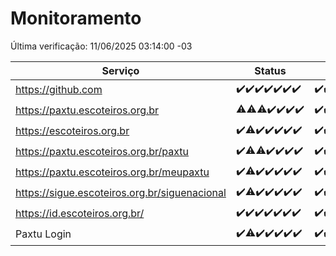 # Monitoramento

Última verificação: 11/06/2025 03:14:00 -03

|Serviço|Status|Últimas 24h|
|---|---|---|
|https://github.com|<span title="2025-06-04: OK=23">✔️</span><span title="2025-06-05: OK=22">✔️</span><span title="2025-06-06: OK=23">✔️</span><span title="2025-06-07: OK=23">✔️</span><span title="2025-06-08: OK=23">✔️</span><span title="2025-06-09: OK=23">✔️</span><span title="2025-06-10: OK=5">✔️</span>|<span title="10/06/2025 03:14:00 -03 : 200">✔️</span><span title="10/06/2025 04:09:00 -03 : 200">✔️</span><span title="10/06/2025 05:14:00 -03 : 200">✔️</span><span title="10/06/2025 06:11:00 -03 : 200">✔️</span><span title="10/06/2025 07:10:00 -03 : 200">✔️</span><span title="10/06/2025 08:08:00 -03 : 200">✔️</span><span title="10/06/2025 09:19:00 -03 : 200">✔️</span><span title="10/06/2025 10:26:00 -03 : 200">✔️</span><span title="10/06/2025 11:10:00 -03 : 200">✔️</span><span title="10/06/2025 12:10:00 -03 : 200">✔️</span><span title="10/06/2025 13:11:00 -03 : 200">✔️</span><span title="10/06/2025 14:08:00 -03 : 200">✔️</span><span title="10/06/2025 15:13:00 -03 : 200">✔️</span><span title="10/06/2025 16:07:00 -03 : 200">✔️</span><span title="10/06/2025 17:11:00 -03 : 200">✔️</span><span title="10/06/2025 18:09:00 -03 : 200">✔️</span><span title="10/06/2025 19:09:00 -03 : 200">✔️</span><span title="10/06/2025 20:09:00 -03 : 200">✔️</span><span title="10/06/2025 21:49:00 -03 : 200">✔️</span><span title="10/06/2025 23:40:00 -03 : 200">✔️</span><span title="11/06/2025 00:41:00 -03 : 200">✔️</span><span title="11/06/2025 01:19:00 -03 : 200">✔️</span><span title="11/06/2025 02:11:00 -03 : 200">✔️</span><span title="11/06/2025 03:14:00 -03 : 200">✔️</span>|
|https://paxtu.escoteiros.org.br|<span title="2025-06-04: OK=22, Falhas=1">⚠️</span><span title="2025-06-05: OK=21, Falhas=1">⚠️</span><span title="2025-06-06: OK=22, Falhas=1">⚠️</span><span title="2025-06-07: OK=23">✔️</span><span title="2025-06-08: OK=23">✔️</span><span title="2025-06-09: OK=23">✔️</span><span title="2025-06-10: OK=5">✔️</span>|<span title="10/06/2025 03:14:00 -03 : 200">✔️</span><span title="10/06/2025 04:09:00 -03 : 200">✔️</span><span title="10/06/2025 05:14:00 -03 : 200">✔️</span><span title="10/06/2025 06:11:00 -03 : 200">✔️</span><span title="10/06/2025 07:10:00 -03 : 200">✔️</span><span title="10/06/2025 08:08:00 -03 : 200">✔️</span><span title="10/06/2025 09:19:00 -03 : 200">✔️</span><span title="10/06/2025 10:26:00 -03 : 200">✔️</span><span title="10/06/2025 11:10:00 -03 : 200">✔️</span><span title="10/06/2025 12:10:00 -03 : 200">✔️</span><span title="10/06/2025 13:11:00 -03 : 200">✔️</span><span title="10/06/2025 14:08:00 -03 : 200">✔️</span><span title="10/06/2025 15:13:00 -03 : 200">✔️</span><span title="10/06/2025 16:07:00 -03 : 200">✔️</span><span title="10/06/2025 17:11:00 -03 : 200">✔️</span><span title="10/06/2025 18:09:00 -03 : 200">✔️</span><span title="10/06/2025 19:09:00 -03 : 200">✔️</span><span title="10/06/2025 20:09:00 -03 : 200">✔️</span><span title="10/06/2025 21:49:00 -03 : 200">✔️</span><span title="10/06/2025 23:40:00 -03 : 200">✔️</span><span title="11/06/2025 00:41:00 -03 : 200">✔️</span><span title="11/06/2025 01:19:00 -03 : 200">✔️</span><span title="11/06/2025 02:11:00 -03 : 200">✔️</span><span title="11/06/2025 03:14:00 -03 : 200">✔️</span>|
|https://escoteiros.org.br|<span title="2025-06-04: OK=23">✔️</span><span title="2025-06-05: OK=21, Falhas=1">⚠️</span><span title="2025-06-06: OK=23">✔️</span><span title="2025-06-07: OK=23">✔️</span><span title="2025-06-08: OK=23">✔️</span><span title="2025-06-09: OK=23">✔️</span><span title="2025-06-10: OK=5">✔️</span>|<span title="10/06/2025 03:14:00 -03 : 200">✔️</span><span title="10/06/2025 04:09:00 -03 : 200">✔️</span><span title="10/06/2025 05:14:00 -03 : 200">✔️</span><span title="10/06/2025 06:11:00 -03 : 200">✔️</span><span title="10/06/2025 07:10:00 -03 : 200">✔️</span><span title="10/06/2025 08:08:00 -03 : 200">✔️</span><span title="10/06/2025 09:19:00 -03 : 200">✔️</span><span title="10/06/2025 10:26:00 -03 : 200">✔️</span><span title="10/06/2025 11:10:00 -03 : 200">✔️</span><span title="10/06/2025 12:10:00 -03 : 200">✔️</span><span title="10/06/2025 13:11:00 -03 : 200">✔️</span><span title="10/06/2025 14:08:00 -03 : 200">✔️</span><span title="10/06/2025 15:13:00 -03 : 200">✔️</span><span title="10/06/2025 16:07:00 -03 : 200">✔️</span><span title="10/06/2025 17:11:00 -03 : 200">✔️</span><span title="10/06/2025 18:09:00 -03 : 200">✔️</span><span title="10/06/2025 19:09:00 -03 : 200">✔️</span><span title="10/06/2025 20:09:00 -03 : 200">✔️</span><span title="10/06/2025 21:49:00 -03 : 200">✔️</span><span title="10/06/2025 23:40:00 -03 : 200">✔️</span><span title="11/06/2025 00:41:00 -03 : 200">✔️</span><span title="11/06/2025 01:19:00 -03 : 200">✔️</span><span title="11/06/2025 02:11:00 -03 : 200">✔️</span><span title="11/06/2025 03:14:00 -03 : 200">✔️</span>|
|https://paxtu.escoteiros.org.br/paxtu|<span title="2025-06-04: OK=23">✔️</span><span title="2025-06-05: OK=21, Falhas=1">⚠️</span><span title="2025-06-06: OK=22, Falhas=1">⚠️</span><span title="2025-06-07: OK=23">✔️</span><span title="2025-06-08: OK=23">✔️</span><span title="2025-06-09: OK=23">✔️</span><span title="2025-06-10: OK=5">✔️</span>|<span title="10/06/2025 03:14:00 -03 : 200">✔️</span><span title="10/06/2025 04:09:00 -03 : 200">✔️</span><span title="10/06/2025 05:14:00 -03 : 200">✔️</span><span title="10/06/2025 06:11:00 -03 : 200">✔️</span><span title="10/06/2025 07:10:00 -03 : 200">✔️</span><span title="10/06/2025 08:08:00 -03 : 200">✔️</span><span title="10/06/2025 09:19:00 -03 : 200">✔️</span><span title="10/06/2025 10:26:00 -03 : 200">✔️</span><span title="10/06/2025 11:10:00 -03 : 200">✔️</span><span title="10/06/2025 12:10:00 -03 : 200">✔️</span><span title="10/06/2025 13:11:00 -03 : 200">✔️</span><span title="10/06/2025 14:08:00 -03 : 200">✔️</span><span title="10/06/2025 15:13:00 -03 : 200">✔️</span><span title="10/06/2025 16:07:00 -03 : 200">✔️</span><span title="10/06/2025 17:11:00 -03 : 200">✔️</span><span title="10/06/2025 18:09:00 -03 : 200">✔️</span><span title="10/06/2025 19:09:00 -03 : 200">✔️</span><span title="10/06/2025 20:09:00 -03 : 200">✔️</span><span title="10/06/2025 21:49:00 -03 : 200">✔️</span><span title="10/06/2025 23:40:00 -03 : 200">✔️</span><span title="11/06/2025 00:41:00 -03 : 200">✔️</span><span title="11/06/2025 01:19:00 -03 : 200">✔️</span><span title="11/06/2025 02:11:00 -03 : 200">✔️</span><span title="11/06/2025 03:14:00 -03 : 200">✔️</span>|
|https://paxtu.escoteiros.org.br/meupaxtu|<span title="2025-06-04: OK=23">✔️</span><span title="2025-06-05: OK=21, Falhas=1">⚠️</span><span title="2025-06-06: OK=23">✔️</span><span title="2025-06-07: OK=23">✔️</span><span title="2025-06-08: OK=23">✔️</span><span title="2025-06-09: OK=23">✔️</span><span title="2025-06-10: OK=5">✔️</span>|<span title="10/06/2025 03:14:00 -03 : 200">✔️</span><span title="10/06/2025 04:09:00 -03 : 200">✔️</span><span title="10/06/2025 05:14:00 -03 : 200">✔️</span><span title="10/06/2025 06:11:00 -03 : 200">✔️</span><span title="10/06/2025 07:10:00 -03 : 200">✔️</span><span title="10/06/2025 08:08:00 -03 : 200">✔️</span><span title="10/06/2025 09:19:00 -03 : 200">✔️</span><span title="10/06/2025 10:26:00 -03 : 200">✔️</span><span title="10/06/2025 11:10:00 -03 : 200">✔️</span><span title="10/06/2025 12:10:00 -03 : 200">✔️</span><span title="10/06/2025 13:11:00 -03 : 200">✔️</span><span title="10/06/2025 14:08:00 -03 : 200">✔️</span><span title="10/06/2025 15:13:00 -03 : 200">✔️</span><span title="10/06/2025 16:07:00 -03 : 200">✔️</span><span title="10/06/2025 17:11:00 -03 : 200">✔️</span><span title="10/06/2025 18:09:00 -03 : 200">✔️</span><span title="10/06/2025 19:09:00 -03 : 200">✔️</span><span title="10/06/2025 20:09:00 -03 : 200">✔️</span><span title="10/06/2025 21:49:00 -03 : 200">✔️</span><span title="10/06/2025 23:40:00 -03 : 200">✔️</span><span title="11/06/2025 00:41:00 -03 : 200">✔️</span><span title="11/06/2025 01:19:00 -03 : 200">✔️</span><span title="11/06/2025 02:11:00 -03 : 200">✔️</span><span title="11/06/2025 03:14:00 -03 : 200">✔️</span>|
|https://sigue.escoteiros.org.br/siguenacional|<span title="2025-06-04: OK=23">✔️</span><span title="2025-06-05: OK=21, Falhas=1">⚠️</span><span title="2025-06-06: OK=23">✔️</span><span title="2025-06-07: OK=23">✔️</span><span title="2025-06-08: OK=23">✔️</span><span title="2025-06-09: OK=23">✔️</span><span title="2025-06-10: OK=5">✔️</span>|<span title="10/06/2025 03:14:00 -03 : 200">✔️</span><span title="10/06/2025 04:09:00 -03 : 200">✔️</span><span title="10/06/2025 05:14:00 -03 : 200">✔️</span><span title="10/06/2025 06:11:00 -03 : 200">✔️</span><span title="10/06/2025 07:10:00 -03 : 200">✔️</span><span title="10/06/2025 08:08:00 -03 : 200">✔️</span><span title="10/06/2025 09:19:00 -03 : 200">✔️</span><span title="10/06/2025 10:26:00 -03 : 200">✔️</span><span title="10/06/2025 11:10:00 -03 : 200">✔️</span><span title="10/06/2025 12:10:00 -03 : 200">✔️</span><span title="10/06/2025 13:11:00 -03 : 200">✔️</span><span title="10/06/2025 14:08:00 -03 : 200">✔️</span><span title="10/06/2025 15:13:00 -03 : 200">✔️</span><span title="10/06/2025 16:07:00 -03 : 200">✔️</span><span title="10/06/2025 17:11:00 -03 : 0">❌</span><span title="10/06/2025 18:09:00 -03 : 200">✔️</span><span title="10/06/2025 19:09:00 -03 : 200">✔️</span><span title="10/06/2025 20:09:00 -03 : 200">✔️</span><span title="10/06/2025 21:49:00 -03 : 200">✔️</span><span title="10/06/2025 23:40:00 -03 : 200">✔️</span><span title="11/06/2025 00:41:00 -03 : 200">✔️</span><span title="11/06/2025 01:19:00 -03 : 200">✔️</span><span title="11/06/2025 02:11:00 -03 : 200">✔️</span><span title="11/06/2025 03:14:00 -03 : 200">✔️</span>|
|https://id.escoteiros.org.br/|<span title="2025-06-04: OK=23">✔️</span><span title="2025-06-05: OK=22">✔️</span><span title="2025-06-06: OK=23">✔️</span><span title="2025-06-07: OK=23">✔️</span><span title="2025-06-08: OK=23">✔️</span><span title="2025-06-09: OK=23">✔️</span><span title="2025-06-10: OK=5">✔️</span>|<span title="10/06/2025 03:14:00 -03 : 200">✔️</span><span title="10/06/2025 04:09:00 -03 : 200">✔️</span><span title="10/06/2025 05:14:00 -03 : 200">✔️</span><span title="10/06/2025 06:11:00 -03 : 200">✔️</span><span title="10/06/2025 07:10:00 -03 : 200">✔️</span><span title="10/06/2025 08:08:00 -03 : 200">✔️</span><span title="10/06/2025 09:19:00 -03 : 200">✔️</span><span title="10/06/2025 10:26:00 -03 : 200">✔️</span><span title="10/06/2025 11:10:00 -03 : 200">✔️</span><span title="10/06/2025 12:10:00 -03 : 200">✔️</span><span title="10/06/2025 13:11:00 -03 : 200">✔️</span><span title="10/06/2025 14:08:00 -03 : 200">✔️</span><span title="10/06/2025 15:13:00 -03 : 200">✔️</span><span title="10/06/2025 16:07:00 -03 : 200">✔️</span><span title="10/06/2025 17:11:00 -03 : 200">✔️</span><span title="10/06/2025 18:09:00 -03 : 200">✔️</span><span title="10/06/2025 19:09:00 -03 : 200">✔️</span><span title="10/06/2025 20:09:00 -03 : 200">✔️</span><span title="10/06/2025 21:49:00 -03 : 200">✔️</span><span title="10/06/2025 23:40:00 -03 : 200">✔️</span><span title="11/06/2025 00:41:00 -03 : 200">✔️</span><span title="11/06/2025 01:19:00 -03 : 200">✔️</span><span title="11/06/2025 02:11:00 -03 : 200">✔️</span><span title="11/06/2025 03:14:00 -03 : 200">✔️</span>|
|Paxtu Login|<span title="2025-06-04: OK=23">✔️</span><span title="2025-06-05: OK=21, Falhas=1">⚠️</span><span title="2025-06-06: OK=23">✔️</span><span title="2025-06-07: OK=23">✔️</span><span title="2025-06-08: OK=23">✔️</span><span title="2025-06-09: OK=23">✔️</span><span title="2025-06-10: OK=5">✔️</span>|<span title="10/06/2025 03:14:00 -03 : 200">✔️</span><span title="10/06/2025 04:09:00 -03 : 200">✔️</span><span title="10/06/2025 05:14:00 -03 : 200">✔️</span><span title="10/06/2025 06:11:00 -03 : 200">✔️</span><span title="10/06/2025 07:10:00 -03 : 200">✔️</span><span title="10/06/2025 08:08:00 -03 : 200">✔️</span><span title="10/06/2025 09:19:00 -03 : 200">✔️</span><span title="10/06/2025 10:26:00 -03 : 200">✔️</span><span title="10/06/2025 11:10:00 -03 : 200">✔️</span><span title="10/06/2025 12:10:00 -03 : 200">✔️</span><span title="10/06/2025 13:11:00 -03 : 200">✔️</span><span title="10/06/2025 14:08:00 -03 : 200">✔️</span><span title="10/06/2025 15:13:00 -03 : 200">✔️</span><span title="10/06/2025 16:07:00 -03 : 200">✔️</span><span title="10/06/2025 17:11:00 -03 : 200">✔️</span><span title="10/06/2025 18:09:00 -03 : 200">✔️</span><span title="10/06/2025 19:09:00 -03 : 200">✔️</span><span title="10/06/2025 20:09:00 -03 : 200">✔️</span><span title="10/06/2025 21:49:00 -03 : 200">✔️</span><span title="10/06/2025 23:40:00 -03 : 200">✔️</span><span title="11/06/2025 00:41:00 -03 : 200">✔️</span><span title="11/06/2025 01:19:00 -03 : 200">✔️</span><span title="11/06/2025 02:11:00 -03 : 200">✔️</span><span title="11/06/2025 03:14:00 -03 : 200">✔️</span>|
